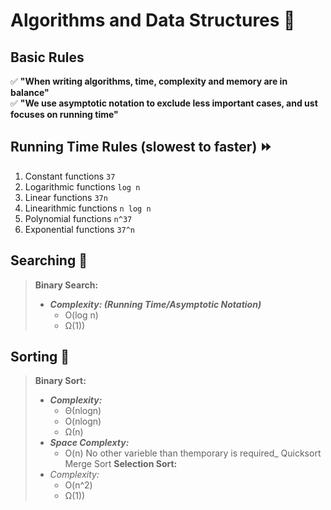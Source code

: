 # Algorithms and Data Structures 🥇

## Basic Rules
✅ **"When writing algorithms, time, complexity and memory are in balance"** <br>
✅ **"We use asymptotic notation to exclude less important cases, and ust focuses on running time"**

## Running Time Rules (slowest to faster) ⏩
1. Constant functions `37`
2. Logarithmic functions `log n`
3. Linear functions `37n`
4. Linearithmic functions `n log n`
5. Polynomial functions `n^37`
6. Exponential functions `37^n`

## Searching 🔎
> **Binary Search:** 
> - **_Complexity: (Running Time/Asymptotic Notation)_** 
>   - O(log n) 
>   - Ω(1))

## Sorting 🔀
> **Binary Sort:** 
> - **_Complexity:_** 
>   - Θ(nlogn) 
>   - O(nlogn) 
>   - Ω(n)
> - **_Space Complexty:_** 
>   - O(n) No other varieble than themporary is required_
> Quicksort
> Merge Sort
> **Selection Sort:** 
> - _Complexity:_ 
>   - O(n^2) 
>   - Ω(1))
